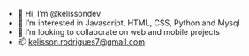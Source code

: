 - 👋 Hi, I’m @kelissondev
- 👀 I’m interested in Javascript, HTML, CSS, Python and Mysql
- 💞️ I’m looking to collaborate on web and mobile projects
- 📫 kelisson.rodrigues7@gmail.com


